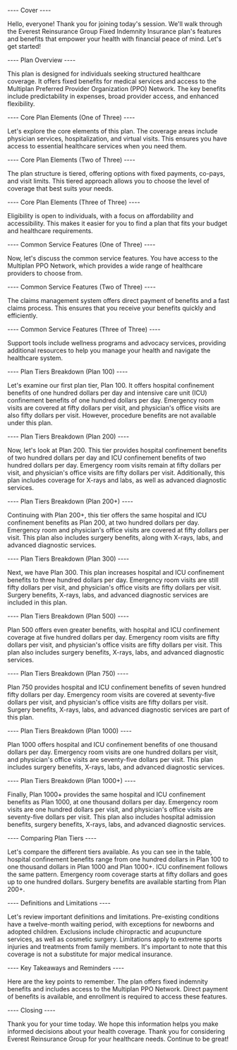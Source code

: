 ---- Cover ----

Hello, everyone! Thank you for joining today's session. We'll walk through the Everest Reinsurance Group Fixed Indemnity Insurance plan's features and benefits that empower your health with financial peace of mind. Let's get started!

---- Plan Overview ----

This plan is designed for individuals seeking structured healthcare coverage. It offers fixed benefits for medical services and access to the Multiplan Preferred Provider Organization (PPO) Network. The key benefits include predictability in expenses, broad provider access, and enhanced flexibility.

---- Core Plan Elements (One of Three) ----

Let's explore the core elements of this plan. The coverage areas include physician services, hospitalization, and virtual visits. This ensures you have access to essential healthcare services when you need them.

---- Core Plan Elements (Two of Three) ----

The plan structure is tiered, offering options with fixed payments, co-pays, and visit limits. This tiered approach allows you to choose the level of coverage that best suits your needs.

---- Core Plan Elements (Three of Three) ----

Eligibility is open to individuals, with a focus on affordability and accessibility. This makes it easier for you to find a plan that fits your budget and healthcare requirements.

---- Common Service Features (One of Three) ----

Now, let's discuss the common service features. You have access to the Multiplan PPO Network, which provides a wide range of healthcare providers to choose from.

---- Common Service Features (Two of Three) ----

The claims management system offers direct payment of benefits and a fast claims process. This ensures that you receive your benefits quickly and efficiently.

---- Common Service Features (Three of Three) ----

Support tools include wellness programs and advocacy services, providing additional resources to help you manage your health and navigate the healthcare system.

---- Plan Tiers Breakdown (Plan 100) ----

Let's examine our first plan tier, Plan 100. It offers hospital confinement benefits of one hundred dollars per day and intensive care unit (ICU) confinement benefits of one hundred dollars per day. Emergency room visits are covered at fifty dollars per visit, and physician's office visits are also fifty dollars per visit. However, procedure benefits are not available under this plan.

---- Plan Tiers Breakdown (Plan 200) ----

Now, let's look at Plan 200. This tier provides hospital confinement benefits of two hundred dollars per day and ICU confinement benefits of two hundred dollars per day. Emergency room visits remain at fifty dollars per visit, and physician's office visits are fifty dollars per visit. Additionally, this plan includes coverage for X-rays and labs, as well as advanced diagnostic services.

---- Plan Tiers Breakdown (Plan 200+) ----

Continuing with Plan 200+, this tier offers the same hospital and ICU confinement benefits as Plan 200, at two hundred dollars per day. Emergency room and physician's office visits are covered at fifty dollars per visit. This plan also includes surgery benefits, along with X-rays, labs, and advanced diagnostic services.

---- Plan Tiers Breakdown (Plan 300) ----

Next, we have Plan 300. This plan increases hospital and ICU confinement benefits to three hundred dollars per day. Emergency room visits are still fifty dollars per visit, and physician's office visits are fifty dollars per visit. Surgery benefits, X-rays, labs, and advanced diagnostic services are included in this plan.

---- Plan Tiers Breakdown (Plan 500) ----

Plan 500 offers even greater benefits, with hospital and ICU confinement coverage at five hundred dollars per day. Emergency room visits are fifty dollars per visit, and physician's office visits are fifty dollars per visit. This plan also includes surgery benefits, X-rays, labs, and advanced diagnostic services.

---- Plan Tiers Breakdown (Plan 750) ----

Plan 750 provides hospital and ICU confinement benefits of seven hundred fifty dollars per day. Emergency room visits are covered at seventy-five dollars per visit, and physician's office visits are fifty dollars per visit. Surgery benefits, X-rays, labs, and advanced diagnostic services are part of this plan.

---- Plan Tiers Breakdown (Plan 1000) ----

Plan 1000 offers hospital and ICU confinement benefits of one thousand dollars per day. Emergency room visits are one hundred dollars per visit, and physician's office visits are seventy-five dollars per visit. This plan includes surgery benefits, X-rays, labs, and advanced diagnostic services.

---- Plan Tiers Breakdown (Plan 1000+) ----

Finally, Plan 1000+ provides the same hospital and ICU confinement benefits as Plan 1000, at one thousand dollars per day. Emergency room visits are one hundred dollars per visit, and physician's office visits are seventy-five dollars per visit. This plan also includes hospital admission benefits, surgery benefits, X-rays, labs, and advanced diagnostic services.

---- Comparing Plan Tiers ----

Let's compare the different tiers available. As you can see in the table, hospital confinement benefits range from one hundred dollars in Plan 100 to one thousand dollars in Plan 1000 and Plan 1000+. ICU confinement follows the same pattern. Emergency room coverage starts at fifty dollars and goes up to one hundred dollars. Surgery benefits are available starting from Plan 200+.

---- Definitions and Limitations ----

Let's review important definitions and limitations. Pre-existing conditions have a twelve-month waiting period, with exceptions for newborns and adopted children. Exclusions include chiropractic and acupuncture services, as well as cosmetic surgery. Limitations apply to extreme sports injuries and treatments from family members. It's important to note that this coverage is not a substitute for major medical insurance.

---- Key Takeaways and Reminders ----

Here are the key points to remember. The plan offers fixed indemnity benefits and includes access to the Multiplan PPO Network. Direct payment of benefits is available, and enrollment is required to access these features.

---- Closing ----

Thank you for your time today. We hope this information helps you make informed decisions about your health coverage. Thank you for considering Everest Reinsurance Group for your healthcare needs. Continue to be great!